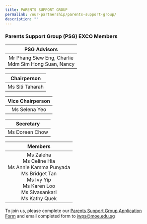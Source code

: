 ```yaml
---
title: PARENTS SUPPORT GROUP
permalink: /our-partnership/parents-support-group/
description: ""
---
```

### Parents Support Group (PSG) EXCO Members

|                      PSG Advisors                      |
|:------------------------------------------------------:|
| Mr Phang Siew Eng, Charlie<br>Mdm Sim Hong Suan, Nancy |

|   Chairperson   |
|:---------------:|
| Ms Siti Taharah |

| Vice Chairperson |
|:----------------:|
|   Ms Selena Yeo  |

|    Secretary   |
|:--------------:|
| Ms Doreen Chow |

|                                                                 Members                                                                 |
|:---------------------------------------------------------------------------------------------------------------------------------------:|
| Ms Zaleha<br>Ms Celine Hia<br>Ms Annie Kamma Punyada<br>Ms Bridget Tan<br>Ms Ivy Yip<br>Ms Karen Loo<br>Ms Sivasankari<br>Ms Kathy Quek |

To join us, please complete our <a href="/files/JWPS%20Family/PSG%20Form%202022.pdf" target ="_blank" >Parents Support Group Application Form</a> and email completed form to jwps@moe.edu.sg